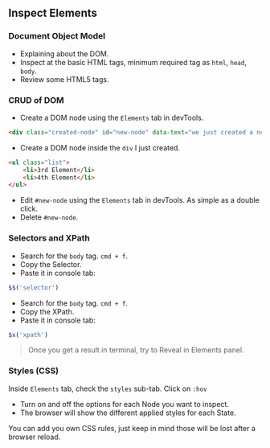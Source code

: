 ## Inspect Elements
### Document Object Model

- Explaining about the DOM.
- Inspect at the basic HTML tags, minimum required tag as `html`, `head`, `body`.
- Review some HTML5 tags.

### CRUD of DOM
- Create a DOM node using the `Elements` tab in devTools.
```html
<div class="created-node" id="new-node" data-text="we just created a new DOM node"></div>
```
- Create a DOM node inside the `div` I just created.
```html
<ul class="list">
	<li>3rd Element</li>
	<li>4th Element</li>
</ul>
```
- Edit `#new-node` using the `Elements` tab in devTools. As simple as a double click.
- Delete `#new-node`.

### Selectors and XPath
- Search for the `body` tag. `cmd + f`.
- Copy the Selector.
- Paste it in console tab:
```js
$$('selector')
```
- Search for the `body` tag. `cmd + f`.
- Copy the XPath.
- Paste it in console tab:
```js
$x('xpath')
```
> Once you get a result in terminal, try to Reveal in Elements panel.

### Styles (CSS)
Inside `Elements` tab, check the `styles` sub-tab.
Click on `:hov`

- Turn on and off the options for each Node you want to inspect.
- The browser will show the different applied styles for each State.

You can add you own CSS rules, just keep in mind those will be lost after a browser reload.
